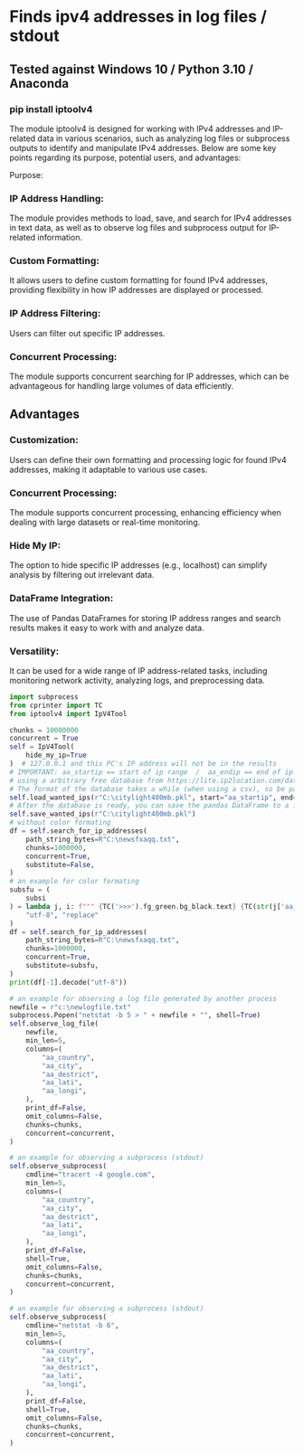 # Finds ipv4 addresses in log files / stdout 

## Tested against Windows 10 / Python 3.10 / Anaconda

### pip install iptoolv4

The module iptoolv4 is designed for working with IPv4 addresses and IP-related data in various scenarios, such as analyzing log files or subprocess outputs to identify and manipulate IPv4 addresses. Below are some key points regarding its purpose, potential users, and advantages:

Purpose:

### IP Address Handling: 

The module provides methods to load, save, and search for IPv4 addresses in text data, 
as well as to observe log files and subprocess output for IP-related information.

### Custom Formatting: 

It allows users to define custom formatting for found IPv4 addresses, 
providing flexibility in how IP addresses are displayed or processed.

### IP Address Filtering: 

Users can filter out specific IP addresses.

### Concurrent Processing: 

The module supports concurrent searching for IP addresses, 
which can be advantageous for handling large volumes of data efficiently.


## Advantages

### Customization: 

Users can define their own formatting and processing logic for 
found IPv4 addresses, making it adaptable to various use cases.

### Concurrent Processing: 

The module supports concurrent processing, 
enhancing efficiency when dealing with large datasets or real-time monitoring.

### Hide My IP: 

The option to hide specific IP addresses (e.g., localhost) 
can simplify analysis by filtering out irrelevant data.

### DataFrame Integration: 

The use of Pandas DataFrames for storing IP address ranges and search 
results makes it easy to work with and analyze data.

### Versatility: 

It can be used for a wide range of IP address-related tasks, 
including monitoring network activity, analyzing logs, and preprocessing data.



```python
import subprocess
from cprinter import TC
from iptoolv4 import IpV4Tool

chunks = 10000000
concurrent = True
self = IpV4Tool(
    hide_my_ip=True
)  # 127.0.0.1 and this PC's IP address will not be in the results
# IMPORTANT: aa_startip == start of ip range  /  aa_endip == end of ip range
# using a arbitrary free database from https://lite.ip2location.com/database/ip-country-region-city
# The format of the database takes a while (when using a csv), so be patient, but it has to be done only once
self.load_wanted_ips(r"C:\citylight400mb.pkl", start="aa_startip", end="aa_endip")
# After the database is ready, you can save the pandas DataFrame to a file and load it later:
self.save_wanted_ips(r"C:\citylight400mb.pkl")
# without color formating
df = self.search_for_ip_addresses(
    path_string_bytes=R"C:\newsfxaqq.txt",
    chunks=1000000,
    concurrent=True,
    substitute=False,
)
# an example for color formating
subsfu = (
    subsi
) = lambda j, i: f""" {TC('>>>').fg_green.bg_black.text} {TC(str(j['aa_city'].iloc[0])).fg_red.bg_black.text}: {i.decode('utf-8','replace')} {TC('>>>').fg_green.bg_black.text} """.encode(
    "utf-8", "replace"
)
df = self.search_for_ip_addresses(
    path_string_bytes=R"C:\newsfxaqq.txt",
    chunks=1000000,
    concurrent=True,
    substitute=subsfu,
)
print(df[-1].decode("utf-8"))

# an example for observing a log file generated by another process
newfile = r"c:\newlogfile.txt"
subprocess.Popen("netstat -b 5 > " + newfile + "", shell=True)
self.observe_log_file(
    newfile,
    min_len=5,
    columns=(
        "aa_country",
        "aa_city",
        "aa_destrict",
        "aa_lati",
        "aa_longi",
    ),
    print_df=False,
    omit_columns=False,
    chunks=chunks,
    concurrent=concurrent,
)

# an example for observing a subprocess (stdout)
self.observe_subprocess(
    cmdline="tracert -4 google.com",
    min_len=5,
    columns=(
        "aa_country",
        "aa_city",
        "aa_destrict",
        "aa_lati",
        "aa_longi",
    ),
    print_df=False,
    shell=True,
    omit_columns=False,
    chunks=chunks,
    concurrent=concurrent,
)

# an example for observing a subprocess (stdout)
self.observe_subprocess(
    cmdline="netstat -b 6",
    min_len=5,
    columns=(
        "aa_country",
        "aa_city",
        "aa_destrict",
        "aa_lati",
        "aa_longi",
    ),
    print_df=False,
    shell=True,
    omit_columns=False,
    chunks=chunks,
    concurrent=concurrent,
)

```